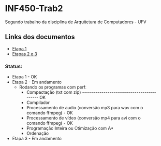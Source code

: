 # INF450-Trab2
Segundo trabalho da disciplina de Arquitetura de Computadores - UFV

## Links dos documentos
* [Etapa 1](https://docs.google.com/presentation/d/1Vz73E6QZo4eGZLj0EVr541p2Wpae-xaPze_8G9zObj4/edit?usp=sharing)
* [Etapas 2 e 3](https://docs.google.com/presentation/d/1XiOAlGAGoxIcIHvf2pjxBPluhNrGuSGFHvhqSF01c7w/edit?usp=sharing)

### Status:
* Etapa 1 - OK
* Etapa 2 - Em andamento
  * Rodando os programas com perf:
    * Compactação (txt com zip) -------------------------------------------- OK
    * Compilador
    * Processamento de audio (conversão mp3 para wav com o comando ffmpeg) - OK
    * Processamento de vídeo (conversão mp4 para avi com o comando ffmpeg) - OK
    * Programação Inteira ou Otimização com A*
    * Ordenação
* Etapa 3 - Em andamento
